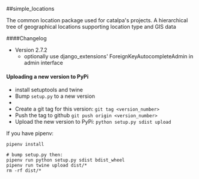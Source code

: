 ##simple_locations

The common location package used for catalpa's projects. A hierarchical tree of geographical locations supporting location type and GIS data

####Changelog

  * Version 2.7.2
    - optionally use django_extensions' ForeignKeyAutocompleteAdmin in admin interface

#### Uploading a new version to PyPi

* install setuptools and twine
* Bump `setup.py` to a new version
* 
* Create a git tag for this version: `git tag <version_number>`
* Push the tag to github `git push origin <version_number>`
* Upload the new version to PyPi: `python setup.py sdist upload`


If you have pipenv:
```
pipenv install
```

```
# bump setup.py then:
pipenv run python setup.py sdist bdist_wheel
pipenv run twine upload dist/*
rm -rf dist/*
```
